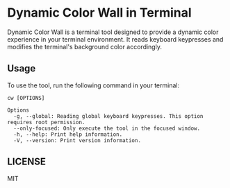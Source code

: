 # Dynamic Color Wall in Terminal

Dynamic Color Wall is a terminal tool designed to provide a dynamic color experience in your terminal environment. It reads keyboard keypresses and modifies the terminal's background color accordingly.

## Usage

To use the tool, run the following command in your terminal:

```
cw [OPTIONS]

Options
  -g, --global: Reading global keyboard keypresses. This option requires root permission.
  --only-focused: Only execute the tool in the focused window.
  -h, --help: Print help information.
  -V, --version: Print version information.
```
## LICENSE

MIT

